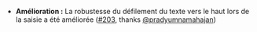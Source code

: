 * **Amélioration :** La robustesse du défilement du texte vers le haut lors de la saisie a été améliorée ([#203](https://github.com/rugk/offline-qr-code/issues/203), thanks [@pradyumnamahajan](https://github.com/pradyumnamahajan))
